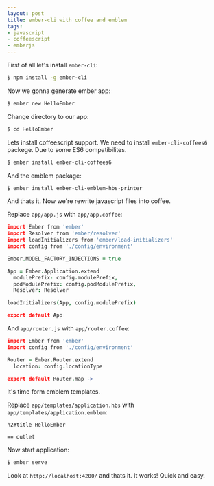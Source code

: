 ```yaml
---
layout: post
title: ember-cli with coffee and emblem
tags:
- javascript
- coffeescript
- emberjs
---
```


First of all let's install `ember-cli`:

```sh
$ npm install -g ember-cli
```

Now we gonna generate ember app:

```sh
$ ember new HelloEmber
```

Change directory to our app:

```sh
$ cd HelloEmber
```

Lets install coffeescript support. We need to install `ember-cli-coffees6` packege. Due to some ES6 compatibilites.

```sh
$ ember install ember-cli-coffees6
```

And the emblem package:

```sh
$ ember install ember-cli-emblem-hbs-printer
```

And thats it. Now we're rewrite javascript files into coffee.

Replace `app/app.js` with `app/app.coffee`:

```coffee
import Ember from 'ember'
import Resolver from 'ember/resolver'
import loadInitializers from 'ember/load-initializers'
import config from './config/environment'

Ember.MODEL_FACTORY_INJECTIONS = true

App = Ember.Application.extend
  modulePrefix: config.modulePrefix,
  podModulePrefix: config.podModulePrefix,
  Resolver: Resolver

loadInitializers(App, config.modulePrefix)

export default App
```

And `app/router.js` with `app/router.coffee`:

```coffee
import Ember from 'ember'
import config from './config/environment'

Router = Ember.Router.extend
  location: config.locationType

export default Router.map ->
```

It's time form emblem templates.

Replace `app/templates/application.hbs` with `app/templates/application.emblem`:

```slim
h2#title HelloEmber

== outlet
```

Now start application:

```sh
$ ember serve
```

Look at `http://localhost:4200/` and thats it. It works! Quick and easy.

